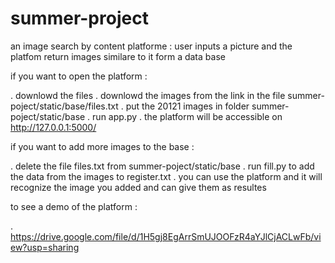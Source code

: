 # summer-project
an image search by content platforme : user inputs a picture and the platfom return images similare to it form a data base

if you want to open the platform :

. downlowd the files
. downlowd the images from the link in the file summer-poject/static/base/files.txt
. put the 20121 images in folder summer-poject/static/base
. run app.py
. the platform will be accessible on http://127.0.0.1:5000/

if you want to add more images to the base :

. delete the file files.txt from summer-poject/static/base
. run fill.py to add the data from the images to register.txt
. you can use the platform and it will recognize the image you added and can give them as resultes

to see a demo of the platform :

. https://drive.google.com/file/d/1H5gj8EgArrSmUJOOFzR4aYJlCjACLwFb/view?usp=sharing
